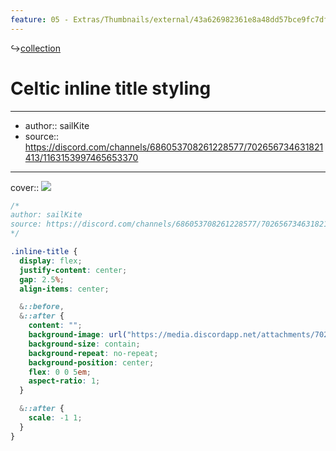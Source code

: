 ```yaml
---
feature: 05 - Extras/Thumbnails/external/43a626982361e8a48dd57bce9fc7df9a.png
---
```

↪[collection](collection.md)

# Celtic inline title styling

---

- author:: sailKite
- source:: https://discord.com/channels/686053708261228577/702656734631821413/1163153997465653370

---

cover:: ![](https://i.imgur.com/cMSMue3.png)

```css
/*
author: sailKite
source: https://discord.com/channels/686053708261228577/702656734631821413/1163153997465653370
*/

.inline-title {
  display: flex;
  justify-content: center;
  gap: 2.5%;
  align-items: center;

  &::before,
  &::after {
    content: "";
    background-image: url("https://media.discordapp.net/attachments/702656734631821413/1163152299464605909/Obsiidan_border_detail.png?ex=653e88fe&is=652c13fe&hm=0213a2468a424a48e898c3a02a621c9e0a102b902fd8fb6e48fa8bd43d8c1cd3&=&width=300&height=147");
    background-size: contain;
    background-repeat: no-repeat;
    background-position: center;
    flex: 0 0 5em;
    aspect-ratio: 1;
  }

  &::after {
    scale: -1 1;
  }
}
```
